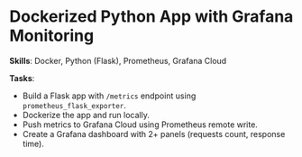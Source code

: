 # Dockerized Python App with Grafana Monitoring

**Skills**: Docker, Python (Flask), Prometheus, Grafana Cloud

**Tasks**:
- Build a Flask app with `/metrics` endpoint using `prometheus_flask_exporter`.
- Dockerize the app and run locally.
- Push metrics to Grafana Cloud using Prometheus remote write.
- Create a Grafana dashboard with 2+ panels (requests count, response time).